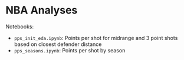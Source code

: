 # NBA Analyses

Notebooks:
- ```pps_init_eda.ipynb```: Points per shot for midrange and 3 point shots based on closest defender distance
- ```pps_seasons.ipynb```: Points per shot by season
